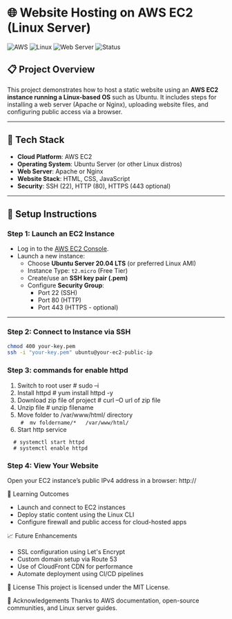 # 🌐 Website Hosting on AWS EC2 (Linux Server)

![AWS](https://img.shields.io/badge/AWS-EC2-orange?logo=amazon-aws)
![Linux](https://img.shields.io/badge/OS-Linux-lightgrey?logo=linux)
![Web Server](https://img.shields.io/badge/Web%20Server-Apache%2FNginx-blue)
![Status](https://img.shields.io/badge/Status-Completed-brightgreen)

## 📋 Project Overview

This project demonstrates how to host a static website using an **AWS EC2 instance running a Linux-based OS** such as Ubuntu. It includes steps for installing a web server (Apache or Nginx), uploading website files, and configuring public access via a browser.

---

## 🧰 Tech Stack

- **Cloud Platform**: AWS EC2  
- **Operating System**: Ubuntu Server (or other Linux distros)  
- **Web Server**: Apache or Nginx  
- **Website Stack**: HTML, CSS, JavaScript  
- **Security**: SSH (22), HTTP (80), HTTPS (443 optional)

---

## 🚀 Setup Instructions

### Step 1: Launch an EC2 Instance

- Log in to the [AWS EC2 Console](https://console.aws.amazon.com/ec2).
- Launch a new instance:
  - Choose **Ubuntu Server 20.04 LTS** (or preferred Linux AMI)
  - Instance Type: `t2.micro` (Free Tier)
  - Create/use an **SSH key pair (.pem)**  
  - Configure **Security Group**:
    - Port 22 (SSH)
    - Port 80 (HTTP)
    - Port 443 (HTTPS - optional)

---

### Step 2: Connect to Instance via SSH

```bash
chmod 400 your-key.pem
ssh -i "your-key.pem" ubuntu@your-ec2-public-ip
```

### Step 3: commands for enable httpd  

1.	Switch to root user  # sudo –i
2.	Install httpd  # yum install httpd -y
3.  Download zip file of project  # curl –O url of zip file
4.	Unzip file   # unzip filename
5.	Move folder to /var/www/html/ directory    
    ```  #  mv foldername/*   /var/www/html/  ```
7.	Start http service
  ```
    # systemctl start httpd
    # systemctl enable httpd 
```

### Step 4: View Your Website
Open your EC2 instance’s public IPv4 address in a browser: http://<your-ec2-ip> 


🧠 Learning Outcomes
+ Launch and connect to EC2 instances
+ Deploy static content using the Linux CLI
+ Configure firewall and public access for cloud-hosted apps

📈 Future Enhancements
+ SSL configuration using Let's Encrypt
+ Custom domain setup via Route 53
+ Use of CloudFront CDN for performance
+ Automate deployment using CI/CD pipelines

📄 License
This project is licensed under the MIT License.

🙌 Acknowledgements
Thanks to AWS documentation, open-source communities, and Linux server guides.

```
